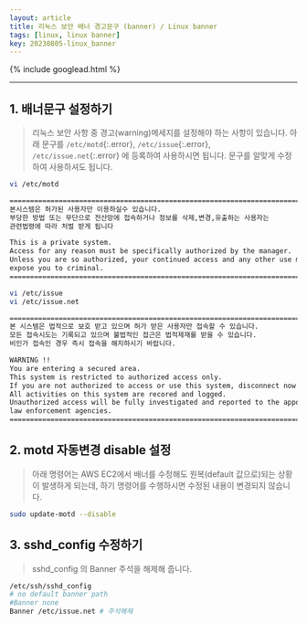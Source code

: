 ```yaml
---
layout: article
title: 리눅스 보안 배너 경고문구 (banner) / Linux banner
tags: [linux, linux banner]
key: 20230805-linux_banner
---
```


{% include googlead.html %}

---

## 1. 배너문구 설정하기

> 리눅스 보안 사항 중 경고(warning)메세지를 설정해야 하는 사항이 있습니다.
> 아래 문구를 `/etc/motd`{:.error}, `/etc/issue`{:.error}, `/etc/issue.net`{:.error} 에 등록하여 사용하시면 됩니다.
> 문구를 알맞게 수정하여 사용하셔도 됩니다.

```bash
vi /etc/motd

===============================================================================
본시스템은 허가된 사용자만 이용하실수 있습니다.
부당한 방법 또는 무단으로 전산망에 접속하거나 정보를 삭제,변경,유출하는 사용자는
관련법령에 따라 처벌 받게 됩니다

This is a private system.
Access for any reason must be specifically authorized by the manager.
Unless you are so authorized, your continued access and any other use may
expose you to criminal.
===============================================================================
```

```bash
vi /etc/issue
vi /etc/issue.net

=============================================================================
본 시스템은 법적으로 보호 받고 있으며 허가 받은 사용자만 접속할 수 있습니다.
모든 접속시도는 기록되고 있으며 불법적인 접근은 법적제재를 받을 수 있습니다.
비인가 접속인 경우 즉시 접속을 해지하시기 바랍니다.

WARNING !!
You are entering a secured area.
This system is restricted to authorized access only.
If you are not authorized to access or use this system, disconnect now.
All activities on this system are recored and logged.
Unauthorized access will be fully investigated and reported to the appopriate
law enforcement agencies.
=============================================================================
```

## 2. motd 자동변경 disable 설정

> 아래 명령어는 AWS EC2에서 배너를 수정해도 원복(default 값으로)되는 상황이 발생하게 되는데,
> 하기 명령어를 수행하시면 수정된 내용이 변경되지 않습니다.

```bash
sudo update-motd --disable
```

## 3. sshd_config 수정하기

> sshd_config 의 Banner 주석을 해제해 줍니다.

```bash
/etc/ssh/sshd_config
# no default banner path
#Banner none
Banner /etc/issue.net # 주석해제
```